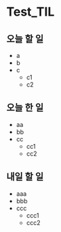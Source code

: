 # Test_TIL

## 오늘 할 일
- a
- b
- c
    - c1
    - c2

## 오늘 한 일
- aa
- bb
- cc
    - cc1
    - cc2

## 내일 할 일
- aaa
- bbb
- ccc
    - ccc1
    - ccc2